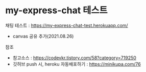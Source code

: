 # my-express-chat 테스트

채팅 테스트 : https://my-express-chat-test.herokuapp.com/
* canvas 공유 추가(2021.08.26)

참조
* 참고소스 : https://codevkr.tistory.com/58?category=719250
* 깃허브 push 시, heroku 자동배포하기 : https://minikupa.com/76
